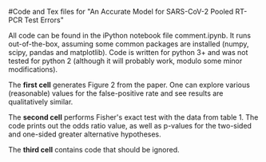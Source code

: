#Code and Tex files for "An Accurate Model for SARS-CoV-2 Pooled
 RT-PCR Test Errors"

All code can be found in the iPython notebook file comment.ipynb. It
runs out-of-the-box, assuming some common packages are installed
(numpy, scipy, pandas and matplotlib). Code is written for python 3+
and was not tested for python 2 (although it will probably work,
modulo some minor modifications).

The **first cell** generates Figure 2 from the paper. One can explore
various (reasonable) values for the false-positive rate and see
results are qualitatively similar.


The **second cell** performs Fisher's exact test with the data from
table 1. The code prints out the odds ratio value, as well as p-values
for the two-sided and one-sided greater alternative hypotheses.

The **third cell** contains code that should be ignored.

